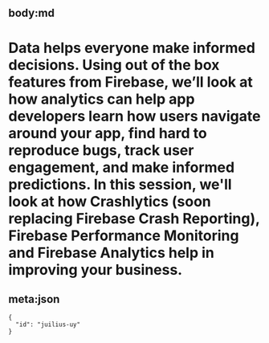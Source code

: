 body:md
-----
Data helps everyone make informed decisions. Using out of the box features from Firebase, we’ll look at how analytics can help app developers learn how users navigate around your app, find hard to reproduce bugs, track user engagement, and make informed predictions. In this session, we'll look at how Crashlytics (soon replacing Firebase Crash Reporting), Firebase Performance Monitoring and Firebase Analytics help in improving your business.
=====
meta:json
-----
    {
      "id": "juilius-uy"
    }
